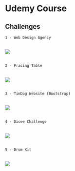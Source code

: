 # Udemy Course
## Challenges
    1 - Web Design Agency 
<br>
<div>
  <img src="https://github.com/duartemariaa/Udemy/assets/107371314/6a65a89d-4ebc-407e-bcef-bb7fcccbd79d">
</div>
<br>

    2 - Pracing Table
<br>
<div>
  <img src="https://github.com/duartemariaa/Udemy/assets/107371314/d40eb2d8-e085-4aab-99a6-17a4f85e8bc4">
</div>
<br>

    3 - TinDog Website (Bootstrap)
<br>
<div>
  <img src="https://github.com/duartemariaa/Udemy/assets/107371314/b9a4f512-7bff-43f7-b593-e9c86db87d59">
</div>
<br>

    4 - Dicee Challenge
<br>
<div>
  <img src="https://github.com/duartemariaa/Udemy/assets/107371314/c60915b5-68a4-4b85-8455-cdd8b5bb7156">
</div>
<br>

    5 - Drum Kit 
<br>
<div>
  <img src="https://github.com/duartemariaa/Udemy/assets/107371314/ae8872e3-bac4-4f41-8274-617cefe5136c">
</div>
<br>
